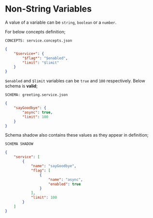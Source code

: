 # Non-String Variables

A value of a variable can be `string`, `boolean` or a `number`.

For below concepts definition;

`CONCEPTS: service.concepts.json`

```json
{
    "$service+": {
        "$flag*": "$enabled",
        "limit": "$limit"
    }
}
```

`$enabled` and `$limit` variables can be `true` and `100` respectively. Below
schema is **valid**;

`SCHEMA: greeting.service.json`

```json
{
    "sayGoodbye": {
        "async": true,
        "limit": 100
    }
}
```

Schema shadow also contains these values as they appear in definition;

`SCHEMA SHADOW`

```json
{
    "service": [
        {
            "name": "sayGoodbye",
            "flag": [
                {
                    "name": "async",
                    "enabled": true
                }
            ],
            "limit": 100
        }
    ]
}
```
